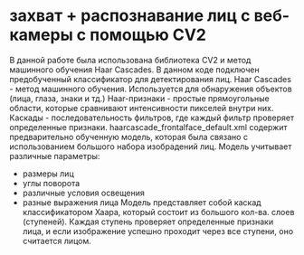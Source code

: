 # захват + распознавание лиц с веб-камеры с помощью CV2

В данной работе была использована библиотека CV2 и метод машинного обучения Haar Cascades.
В данном коде подключен предобученный классификатор для детектирования лиц.
Haar Cascades - метод машинного обучения. Используется для обнаружения объектов (лица, глаза, знаки и тд.)
Haar-признаки - простые прямоугольные области, которые сравнивают интенсивности пикселей внутри них.
Каскады - последовательность фильтров, где каждый фильтр проверяет определенные признаки. 
haarcascade_frontalface_default.xml содержит предварительно обученную модель, которая была связано с использованием большого набора изобрадений лиц. Модель учитывает различные параметры: 
- размеры лиц
- углы поворота
- различные условия освещения
- разные выражения лица
Модель представляет собой каскад классификатором Хаара, который состоит из большого кол-ва. слоев (ступеней). Каждая ступень проверяет определенные признаки лица, и если изображение успешно проходит через все ступени, оно считается лицом.
